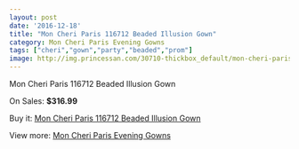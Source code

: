 ```yaml
---
layout: post
date: '2016-12-18'
title: "Mon Cheri Paris 116712 Beaded Illusion Gown"
category: Mon Cheri Paris Evening Gowns
tags: ["cheri","gown","party","beaded","prom"]
image: http://img.princessan.com/30710-thickbox_default/mon-cheri-paris-116712-beaded-illusion-gown.jpg
---
```

Mon Cheri Paris 116712 Beaded Illusion Gown

On Sales: **$316.99**
<a href="https://www.princessan.com/en/13928-mon-cheri-paris-116712-beaded-illusion-gown.html"><amp-img layout="responsive" width="600" height="600" src="//img.princessan.com/30710-thickbox_default/mon-cheri-paris-116712-beaded-illusion-gown.jpg" alt="Mon Cheri Paris 116712 Beaded Illusion Gown 0" /></a>

Buy it: [Mon Cheri Paris 116712 Beaded Illusion Gown](https://www.princessan.com/en/13928-mon-cheri-paris-116712-beaded-illusion-gown.html "Mon Cheri Paris 116712 Beaded Illusion Gown")

View more: [Mon Cheri Paris Evening Gowns](https://www.princessan.com/en/103- "Mon Cheri Paris Evening Gowns")